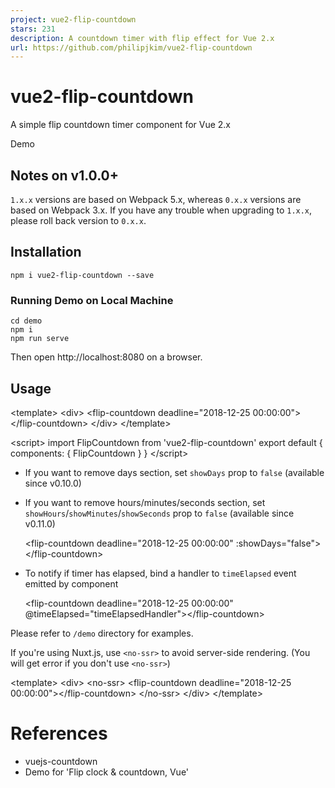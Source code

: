 ```yaml
---
project: vue2-flip-countdown
stars: 231
description: A countdown timer with flip effect for Vue 2.x
url: https://github.com/philipjkim/vue2-flip-countdown
---
```


vue2-flip-countdown
===================

A simple flip countdown timer component for Vue 2.x

Demo

Notes on v1.0.0+
----------------

`1.x.x` versions are based on Webpack 5.x, whereas `0.x.x` versions are based on Webpack 3.x. If you have any trouble when upgrading to `1.x.x`, please roll back version to `0.x.x`.

Installation
------------

```
npm i vue2-flip-countdown --save
```

### Running Demo on Local Machine

```
cd demo
npm i
npm run serve
```

Then open http://localhost:8080 on a browser.

Usage
-----

<template\>
  <div\>
    <flip-countdown deadline\="2018-12-25 00:00:00"\></flip-countdown\>
  </div\>
</template\>

<script\>
  import FlipCountdown from 'vue2-flip-countdown'
  export default {
    components: { FlipCountdown }
  }
</script\>

-   If you want to remove days section, set `showDays` prop to `false` (available since v0.10.0)
    
-   If you want to remove hours/minutes/seconds section, set `showHours`/`showMinutes`/`showSeconds` prop to `false` (available since v0.11.0)
    
    <flip-countdown deadline\="2018-12-25 00:00:00" :showDays\="false"\></flip-countdown\>
    
-   To notify if timer has elapsed, bind a handler to `timeElapsed` event emitted by component
    
    <flip-countdown deadline\="2018-12-25 00:00:00" @timeElapsed\="timeElapsedHandler"\></flip-countdown\>
    

Please refer to `/demo` directory for examples.

If you're using Nuxt.js, use `<no-ssr>` to avoid server-side rendering. (You will get error if you don't use `<no-ssr>`)

<template\>
  <div\>
    <no-ssr\>
      <flip-countdown deadline\="2018-12-25 00:00:00"\></flip-countdown\>
    </no-ssr\>
  </div\>
</template\>

References
==========

-   vuejs-countdown
-   Demo for 'Flip clock & countdown, Vue'
